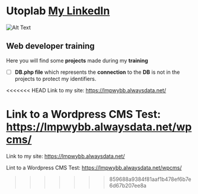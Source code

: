 # Utoplab [My LinkedIn](https://www.linkedin.com/in/seb-cartoux/)

![Alt Text](http://utoplab.fr/images/utoplab/logo/logo.jpg)

## Web developer training

Here you will find some **projects** made during my **training**
- [ ] **DB.php file** which represents the **connection** to the **DB** is not in the projects to protect my identifiers.

<<<<<<< HEAD
Link to my site: https://lmpwybb.alwaysdata.net/

Link to a Wordpress CMS Test: https://lmpwybb.alwaysdata.net/wpcms/
=======
Link to my site:  https://lmpwybb.alwaysdata.net/                                         

Lint to a Wordpress CMS Test: https://lmpwybb.alwaysdata.net/wpcms/
>>>>>>> 859688a9384f81aaf1b478ef6b7e6d67b207ee8a

                           

